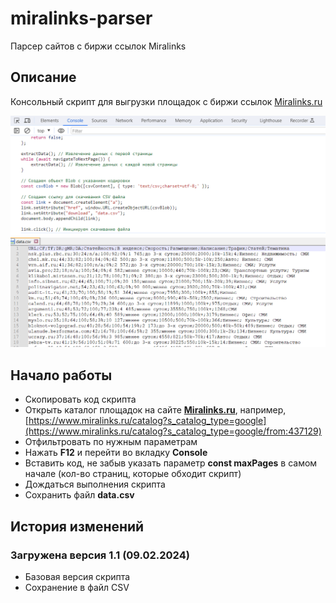 # miralinks-parser
Парсер сайтов с биржи ссылок Miralinks

## Описание
Консольный скрипт для выгрузки площадок с биржи ссылок [Miralinks.ru](https://www.miralinks.ru/from:437129)

![Результаты](/images/demo2.png)
![Результаты](/images/demo.png)

## Начало работы
- Скопировать код скрипта
- Открыть каталог площадок на сайте **[Miralinks.ru](https://www.miralinks.ru/from:437129)**, например, [https://www.miralinks.ru/catalog?s_catalog_type=google](https://www.miralinks.ru/catalog?s_catalog_type=google/from:437129)
- Отфильтровать по нужным параметрам
- Нажать **F12** и перейти во вкладку **Console**
- Вставить код, не забыв указать параметр **const maxPages** в самом начале (кол-во страниц, которые обходит скрипт)
- Дождаться выполнения скрипта
- Сохранить файл **data.csv**

## История изменений
### Загружена версия 1.1 (09.02.2024)
- Базовая версия скрипта
- Сохранение в файл CSV
